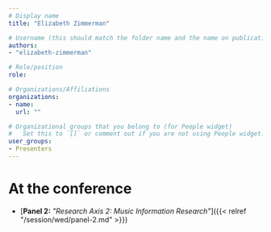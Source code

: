 ```yaml
---
# Display name
title: "Elizabeth Zimmerman"

# Username (this should match the folder name and the name on publications)
authors:
- "elizabeth-zimmerman"

# Role/position
role:

# Organizations/Affiliations
organizations:
- name: 
  url: ""

# Organizational groups that you belong to (for People widget)
#   Set this to `[]` or comment out if you are not using People widget.
user_groups:
- Presenters
---
```


<!-- # About

Elit exercitation eu occaecat velit ad.
-->

# At the conference

- [**Panel 2:** *"Research Axis 2: Music Information Research"*]({{< relref "/session/wed/panel-2.md" >}})
<!-- - [**Panel 3:** *"Research Axis 3: Cognition, perception and movement"*]({{< relref "/session/thu/panel-3.md" >}}) -->